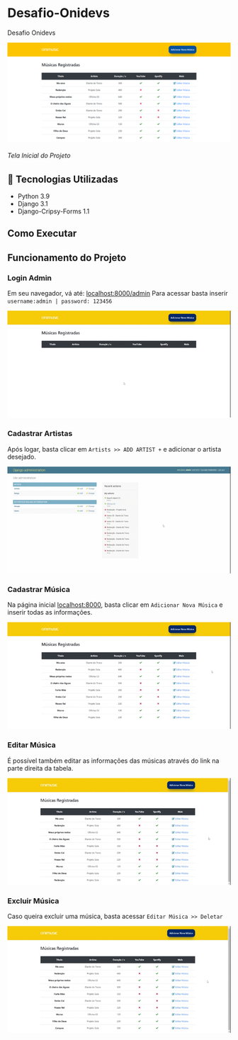 # Desafio-Onidevs
Desafio Onidevs 

![alt text](https://github.com/oricardos/Desafio-Onidevs/blob/master/media/screenshot2.png)
###### Tela Inicial do Projeto

## 🚀 Tecnologias Utilizadas
- Python 3.9
- Django 3.1
- Django-Cripsy-Forms 1.1

## Como Executar





## Funcionamento do Projeto
### Login Admin
Em seu navegador, vá até: [localhost:8000/admin](http://localhost:8000/admin)
Para acessar basta inserir ```username:admin | password: 123456```


![alt text](https://github.com/oricardos/Desafio-Onidevs/blob/master/media/login-admin.gif)

### Cadastrar Artistas
Após logar, basta clicar em ```Artists >> ADD ARTIST +``` e adicionar o artista desejado.

![alt text](https://github.com/oricardos/Desafio-Onidevs/blob/master/media/cadastrar-artista.gif)

### Cadastrar Música
Na página inicial [localhost:8000](http://localhost:8000), basta clicar em ``` Adicionar Nova Música ``` e inserir todas as informações.

![alt text](https://github.com/oricardos/Desafio-Onidevs/blob/master/media/cadastrar-musica.gif)

### Editar Música
É possível também editar as informações das músicas através do link na parte direita da tabela.

![alt text](https://github.com/oricardos/Desafio-Onidevs/blob/master/media/Editar.gif)

### Excluir Música
Caso queira excluir uma música, basta acessar ```Editar Música >> Deletar ```

![alt text](https://github.com/oricardos/Desafio-Onidevs/blob/master/media/excluir.gif)

